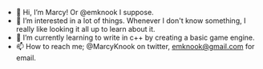 - 👋 Hi, I’m Marcy! Or @emknook I suppose.
- 👀 I’m interested in a lot of things. Whenever I don't know something, I really like looking it all up to learn about it.
- 🌱 I’m currently learning to write in c++ by creating a basic game engine.
- 📫 How to reach me; @MarcyKnook on twitter, emknook@gmail.com for email.

<!---
emknook/emknook is a ✨ special ✨ repository because its `README.md` (this file) appears on your GitHub profile.
You can click the Preview link to take a look at your changes.
--->
